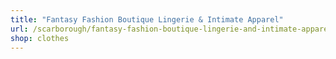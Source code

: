 ```yaml
---
title: "Fantasy Fashion Boutique Lingerie & Intimate Apparel"
url: /scarborough/fantasy-fashion-boutique-lingerie-and-intimate-apparel/
shop: clothes
---
```

